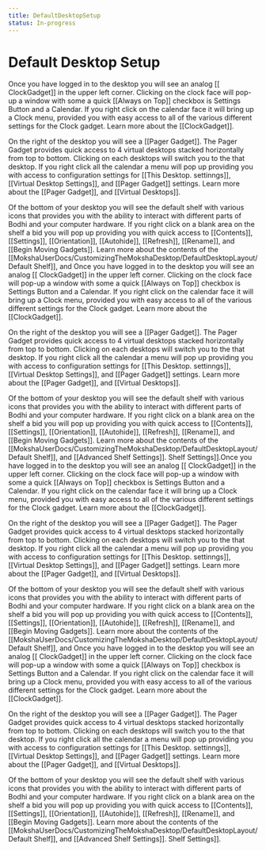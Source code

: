 ```yaml
---
title: DefaultDesktopSetup
status: In-progress
---
```

# Default Desktop Setup
Once you have logged in to the desktop you will see an analog [[ ClockGadget]] in the upper left corner. Clicking on the clock face will pop-up a window with some a quick [[Always on Top]] checkbox is Settings Button and a Calendar. If you right click on the calendar face it will bring up a Clock menu, provided you with easy access to all of the various different settings for the Clock gadget. Learn more about the [[ClockGadget]].

On the right of the desktop you will see a [[Pager Gadget]]. The Pager Gadget provides quick access to 4 virtual desktops stacked horizontally from top to bottom. Clicking on each desktops will switch you to the that desktop. If you right click all the calendar a menu will pop up providing you with access to configuration settings for [[This Desktop. settinngs]], [[Virtual Desktop Settings]], and [[Pager Gadget]] settings. Learn more about the [[Pager Gadget]], and [[Virtual Desktops]]. 

Of the bottom of your desktop you will see the default shelf with various icons that provides you with the ability to interact with different parts of Bodhi and your computer hardware. If you right click on a blank area on the shelf a bid you will pop up providing you with quick access to [[Contents]], [[Settings]], [[Orientation]], [[Autohide]], [[Refresh]], [[Rename]], and [[Begin Moving Gadgets]]. Learn more about the contents of the [[MokshaUserDocs/CustomizingTheMokshaDesktop/DefaultDesktopLayout/Default Shelf]], and Once you have logged in to the desktop you will see an analog [[ ClockGadget]] in the upper left corner. Clicking on the clock face will pop-up a window with some a quick [[Always on Top]] checkbox is Settings Button and a Calendar. If you right click on the calendar face it will bring up a Clock menu, provided you with easy access to all of the various different settings for the Clock gadget. Learn more about the [[ClockGadget]].

On the right of the desktop you will see a [[Pager Gadget]]. The Pager Gadget provides quick access to 4 virtual desktops stacked horizontally from top to bottom. Clicking on each desktops will switch you to the that desktop. If you right click all the calendar a menu will pop up providing you with access to configuration settings for [[This Desktop. settinngs]], [[Virtual Desktop Settings]], and [[Pager Gadget]] settings. Learn more about the [[Pager Gadget]], and [[Virtual Desktops]]. 

Of the bottom of your desktop you will see the default shelf with various icons that provides you with the ability to interact with different parts of Bodhi and your computer hardware. If you right click on a blank area on the shelf a bid you will pop up providing you with quick access to [[Contents]], [[Settings]], [[Orientation]], [[Autohide]], [[Refresh]], [[Rename]], and [[Begin Moving Gadgets]]. Learn more about the contents of the [[MokshaUserDocs/CustomizingTheMokshaDesktop/DefaultDesktopLayout/Default Shelf]], and [[Advanced Shelf Settings]]. Shelf Settings]].Once you have logged in to the desktop you will see an analog [[ ClockGadget]] in the upper left corner. Clicking on the clock face will pop-up a window with some a quick [[Always on Top]] checkbox is Settings Button and a Calendar. If you right click on the calendar face it will bring up a Clock menu, provided you with easy access to all of the various different settings for the Clock gadget. Learn more about the [[ClockGadget]].

On the right of the desktop you will see a [[Pager Gadget]]. The Pager Gadget provides quick access to 4 virtual desktops stacked horizontally from top to bottom. Clicking on each desktops will switch you to the that desktop. If you right click all the calendar a menu will pop up providing you with access to configuration settings for [[This Desktop. settinngs]], [[Virtual Desktop Settings]], and [[Pager Gadget]] settings. Learn more about the [[Pager Gadget]], and [[Virtual Desktops]]. 

Of the bottom of your desktop you will see the default shelf with various icons that provides you with the ability to interact with different parts of Bodhi and your computer hardware. If you right click on a blank area on the shelf a bid you will pop up providing you with quick access to [[Contents]], [[Settings]], [[Orientation]], [[Autohide]], [[Refresh]], [[Rename]], and [[Begin Moving Gadgets]]. Learn more about the contents of the [[MokshaUserDocs/CustomizingTheMokshaDesktop/DefaultDesktopLayout/Default Shelf]], and Once you have logged in to the desktop you will see an analog [[ ClockGadget]] in the upper left corner. Clicking on the clock face will pop-up a window with some a quick [[Always on Top]] checkbox is Settings Button and a Calendar. If you right click on the calendar face it will bring up a Clock menu, provided you with easy access to all of the various different settings for the Clock gadget. Learn more about the [[ClockGadget]].

On the right of the desktop you will see a [[Pager Gadget]]. The Pager Gadget provides quick access to 4 virtual desktops stacked horizontally from top to bottom. Clicking on each desktops will switch you to the that desktop. If you right click all the calendar a menu will pop up providing you with access to configuration settings for [[This Desktop. settinngs]], [[Virtual Desktop Settings]], and [[Pager Gadget]] settings. Learn more about the [[Pager Gadget]], and [[Virtual Desktops]]. 

Of the bottom of your desktop you will see the default shelf with various icons that provides you with the ability to interact with different parts of Bodhi and your computer hardware. If you right click on a blank area on the shelf a bid you will pop up providing you with quick access to [[Contents]], [[Settings]], [[Orientation]], [[Autohide]], [[Refresh]], [[Rename]], and [[Begin Moving Gadgets]]. Learn more about the contents of the [[MokshaUserDocs/CustomizingTheMokshaDesktop/DefaultDesktopLayout/Default Shelf]], and [[Advanced Shelf Settings]]. Shelf Settings]].